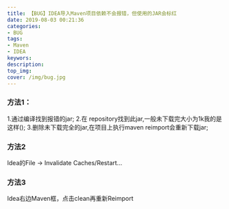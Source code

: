 ```yaml
---
title: 【BUG】IDEA导入Maven项目依赖不会报错，但使用的JAR会标红
date: 2019-08-03 00:21:36
categories:
- BUG
tags:
- Maven
- IDEA
keywors: 
description: 
top_img: 
cover: /img/bug.jpg
---
```


### 方法1：
1.通过编译找到报错的jar; 
2.在 repository找到此jar,一般未下载完大小为1k我的是这样(); 
3.删除未下载完全的jar,在项目上执行maven reimport会重新下载jar;

### 方法2
Idea的File -> Invalidate Caches/Restart...

### 方法3
Idea右边Maven框，点击clean再重新Reimport